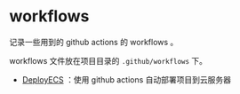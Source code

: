 # workflows

记录一些用到的 github actions 的 workflows 。

workflows 文件放在项目目录的 `.github/workflows` 下。

- [DeployECS](https://github.com/LoTwT/workflows/tree/main/DeployECS) ：使用 github actions 自动部署项目到云服务器
